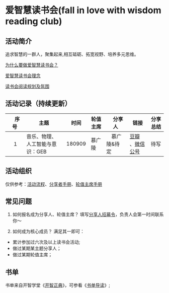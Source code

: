 # 爱智慧读书会(fall in love with wisdom reading club)
## 活动简介
追求智慧的一群人，聚集起来,相互砥砺、拓宽视野、培养多元思维。

[为什么要做爱智慧读书会？](https://github.com/WangYuBo/fallin-wisdom-reading-club/blob/master/doc/why.md)

[爱智慧读书会理念](https://github.com/WangYuBo/fallin-wisdom-reading-club/blob/master/doc/ideas.md)

[读书会阅读规划及氛围](https://github.com/WangYuBo/fallin-wisdom-reading-club/blob/master/doc/fallin-wisedom-reading-club-plan.md)


## 活动记录（持续更新）
| 　序号　|  主题  |  时间  |  轮值主席  | 　分享人　| 链接  | 分享总结 |
| -- | -- | --| -- | -- | -- | -- | 
|　１　|  音乐、物理、人工智能与意识：GEB   |  180909 | 慕广陵 |　慕广陵&待定 | [豆瓣](https://www.douban.com/event/31006743/) 、[微信公号]() | 待写 |



## 活动组织

仅供参考：[活动流程]()、[分享者手册]()、[轮值主席手册]()

## 常见问题
1. 如何报名成为分享人、轮值主席？
填写[分享人招募令](http://u1738750.viewer.maka.im/pcviewer/9JNTBN9Q)，负责人会第一时间联系你～

2. 如何成为核心成员？
满足其一即可：
- 累计参加过六次及以上读书会活动;
- 做过某期某主题分享人；
- 做过某期轮值主席；


## 书单
书单来自开智学堂《[开智正典](https://www.douban.com/doulist/41691053/)》，可参看《[书单导读](https://mp.weixin.qq.com/s?__biz=MzA4ODM4ODQ3MQ==&mid=400064046&idx=1&sn=a138f459257a14f03f967af8d6160df2#rd)》;
